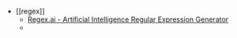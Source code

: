 - [[regex]]
	- [Regex.ai - Artificial Intelligence Regular Expression Generator](https://regex.ai/)
	-